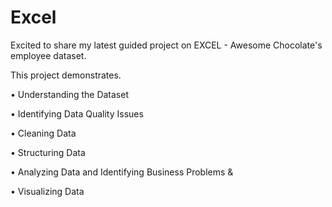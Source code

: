 # Excel
Excited to share my latest guided project on EXCEL - Awesome Chocolate's employee dataset. 

This project demonstrates.

•	Understanding the Dataset

•	Identifying Data Quality Issues

•	Cleaning Data

•	Structuring Data

•	Analyzing Data and Identifying Business Problems &

•	Visualizing Data


